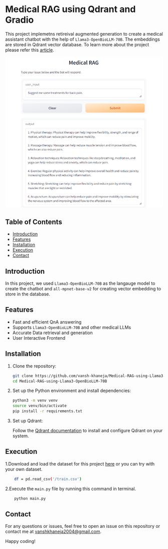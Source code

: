 # Medical RAG using Qdrant and Gradio
This project implemetns retireival augmented generation to create a medical assistant chatbot with the help of ```Llama3-OpenBioLLM-70B```. The embeddings are stored in Qdrant vector database.  To learn more about the project please refer this [article](link).

![Alt Text - description of the image](https://github.com/vansh-khaneja/Medical-RAG-using-Llama3-OpenBioLLM-70B/blob/main/image/img1.png?raw=true)


## Table of Contents

- [Introduction](#introduction)
- [Features](#features)
- [Installation](#installation)
- [Execution](#execution)
- [Contact](#contact)

## Introduction

In this project, we used ```Llama3-OpenBioLLM-70B``` as the langauge model to create the chatbot and ```all-mpnet-base-v2``` for creating vector embedding to store in the database.

## Features

- Fast and efficient QnA answering
- Supports `Llama3-OpenBioLLM-70B` and other medical LLMs
- Accurate Data retrieval and generation
- User Interactive Frontend 

## Installation

1. Clone the repository:

    ```sh
    git clone https://github.com/vansh-khaneja/Medical-RAG-using-Llama3-OpenBioLLM-70B
    cd Medical-RAG-using-Llama3-OpenBioLLM-70B
    ```

2. Set up the Python environment and install dependencies:

    ```sh
    python3 -m venv venv
    source venv/bin/activate
    pip install -r requirements.txt
    ```

3. Set up Qdrant:

    Follow the [Qdrant documentation](https://qdrant.tech/documentation/) to install and configure Qdrant on your system.

## Execution
1.Download and load the dataset for this project [here](https://www.kaggle.com/datasets/thedevastator/comprehensive-medical-q-a-dataset) or you can try with your own dataset.

```sh
    df = pd.read_csv('/train.csv')
```


2.Execute the ```main.py``` file by running this command in terminal.

```sh
    python main.py
```


## Contact

For any questions or issues, feel free to open an issue on this repository or contact me at vanshkhaneja2004@gmail.com.

Happy coding!
